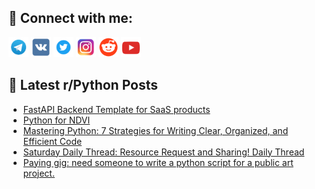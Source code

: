 ## 🔎 Connect with me:
[<img src="https://github.com/bullbesh/bullbesh/blob/main/images/Telegram.png" width="32" height="32" />](https://t.me/bullbesh)
[<img src="https://github.com/bullbesh/bullbesh/blob/main/images/VK.png" width="32" height="32" />](https://vk.com/bullbesh)
[<img src="https://github.com/bullbesh/bullbesh/blob/main/images/Twitter.png" width="32" height="32" />](https://twitter.com/bullbesh1)
[<img src="https://github.com/bullbesh/bullbesh/blob/main/images/Instagram.png" width="32" height="32" />](https://www.instagram.com/bullbesh)
[<img src="https://github.com/bullbesh/bullbesh/blob/main/images/Reddit.png" width="32" height="32" />](https://www.reddit.com/user/bullbesh)
[<img src="https://github.com/bullbesh/bullbesh/blob/main/images/YouTube.png" width="32" height="32" />](https://www.youtube.com/channel/UCtfjRs6uzgq5mfm8S06WTcg)

## 📕 Latest r/Python Posts
<!-- BLOG-POST-LIST:START -->
- [FastAPI Backend Template for SaaS products](https://www.reddit.com/r/Python/comments/1cuxatg/fastapi_backend_template_for_saas_products/)
- [Python for NDVI](https://www.reddit.com/r/Python/comments/1cuqyzl/python_for_ndvi/)
- [Mastering Python: 7 Strategies for Writing Clear, Organized, and Efficient Code](https://www.reddit.com/r/Python/comments/1cuqmmh/mastering_python_7_strategies_for_writing_clear/)
- [Saturday Daily Thread: Resource Request and Sharing! Daily Thread](https://www.reddit.com/r/Python/comments/1cuk3zp/saturday_daily_thread_resource_request_and/)
- [Paying gig: need someone to write a python script for a public art project.](https://www.reddit.com/r/Python/comments/1cujgwk/paying_gig_need_someone_to_write_a_python_script/)
<!-- BLOG-POST-LIST:END -->
